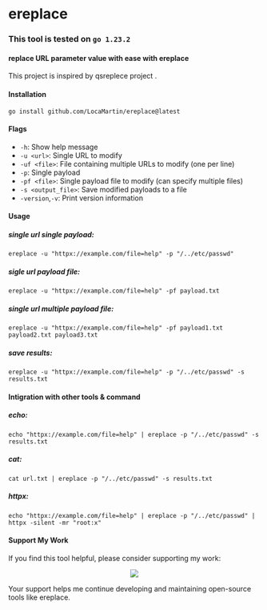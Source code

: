 # ereplace
### This tool is tested on ```go 1.23.2```
#### replace URL parameter value with ease with ereplace
This project is inspired by <a src='https://github.com/tomnomnom/qsreplace'>qsreplece</a> project .

#### Installation

```
go install github.com/LocaMartin/ereplace@latest
```
#### Flags

- `-h`: Show help message
- `-u <url>`: Single URL to modify
- `-uf <file>`: File containing multiple URLs to modify (one per line)
- `-p`: Single payload
- `-pf <file>`: Single payload file to modify
(can specify multiple files)
- `-s <output_file>`: Save modified payloads to a file
- `-version`,`-v`: Print version information

#### Usage

##### single url single payload:
```
ereplace -u "httpx://example.com/file=help" -p "/../etc/passwd"
```
##### sigle url payload file:

```
ereplace -u "httpx://example.com/file=help" -pf payload.txt
```
##### single url multiple payload file:
```
ereplace -u "httpx://example.com/file=help" -pf payload1.txt payload2.txt payload3.txt
```
##### save results:

```
ereplace -u "httpx://example.com/file=help" -p "/../etc/passwd" -s results.txt
```

#### Intigration with other tools & command

##### echo:
```
echo "httpx://example.com/file=help" | ereplace -p "/../etc/passwd" -s results.txt
```
##### cat:
```
cat url.txt | ereplace -p "/../etc/passwd" -s results.txt
```
##### httpx:

```
echo "httpx://example.com/file=help" | ereplace -p "/../etc/passwd" | httpx -silent -mr "root:x"
```
#### Support My Work

If you find this tool helpful, please consider supporting my work:

<p align="center"><a href="https://buymeacoffee.com/locabomartin"><img  src="https://img.shields.io/badge/Buy%20Me%20a%20Coffee-ffdd00?style=for-the-badge&logo=buy-me-a-coffee&logoColor=black"/></a></p>

Your support helps me continue developing and maintaining open-source tools like ereplace.